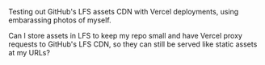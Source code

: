 Testing out GitHub's LFS assets CDN with Vercel deployments, using embarassing photos of myself.

Can I store assets in LFS to keep my repo small and have Vercel proxy requests to GitHub's LFS CDN, so they can still be served like static assets at my URLs?
